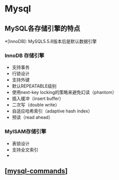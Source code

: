 # Mysql

## MySQL各存储引擎的特点

*[InnoDB]: MySQL5.5.8版本后是默认数据引擎
### InnoDB 存储引擎

- 支持事务
- 行锁设计
- 支持外键
- 默认REPEATABLE级别
- 使用next-key locking的策略来避免幻读（phantom）
- 插入缓冲（insert buffer）
- 二次写（double write）
- 自适应哈希索引（adaptive hash index）
- 预读（read ahead）

### MyISAM存储引擎

- 表锁设计
- 支持全文索引
- 

## [[mysql-commands]]

[//begin]: # "Autogenerated link references for markdown compatibility"
[mysql-commands]: mysql-commands "Mysql Commands"
[//end]: # "Autogenerated link references"


